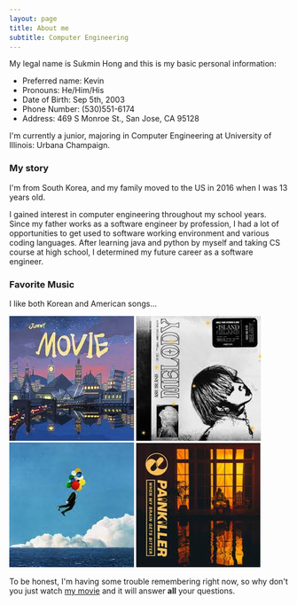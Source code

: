 ```yaml
---
layout: page
title: About me
subtitle: Computer Engineering
---
```


My legal name is Sukmin Hong and this is my basic personal information:
- Preferred name: Kevin
- Pronouns: He/Him/His
- Date of Birth: Sep 5th, 2003
- Phone Number: (530)551-6174
- Address: 469 S Monroe St., San Jose, CA 95128

I'm currently a junior, majoring in Computer Engineering at University of Illinois: Urbana Champaign.

### My story

I'm from South Korea, and my family moved to the US in 2016 when I was 13 years old. 

I gained interest in computer engineering throughout my school years. Since my father works as a software engineer by profession, I had a lot of opportunities to get used to software working environment and various coding languages. After learning java and python by myself and taking CS course at high school, I determined my future career as a software engineer.

### Favorite Music

I like both Korean and American songs...

![Movie - JUNNY](/assets/img/Movie_Junny.jpeg)
![Melody - ASH ISLAND](/assets/img/Melody_Ash.jpeg)
![Vancouver - BIG Naughty](/assets/img/vancouver_big.jpeg)
![Painkiller_Ruel](/assets/img/Painkiller_Ruel.jpeg)


To be honest, I'm having some trouble remembering right now, so why don't you just watch [my movie](https://en.wikipedia.org/wiki/The_Princess_Bride_%28film%29) and it will answer **all** your questions.
